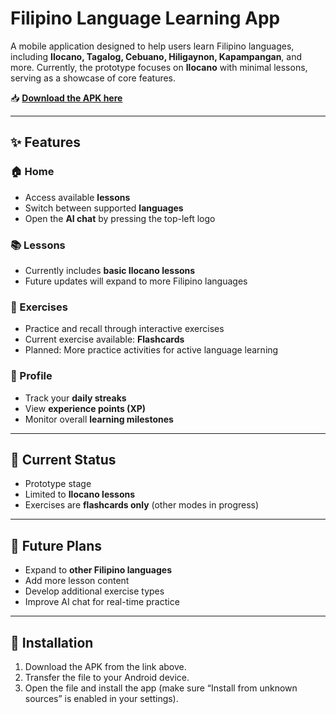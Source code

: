 
# Filipino Language Learning App

A mobile application designed to help users learn Filipino languages, including **Ilocano, Tagalog, Cebuano, Hiligaynon, Kapampangan**, and more.
Currently, the prototype focuses on **Ilocano** with minimal lessons, serving as a showcase of core features.

📥 **[Download the APK here](https://tinyurl.com/mp3wxr57)**

---

## ✨ Features

### 🏠 Home

* Access available **lessons**
* Switch between supported **languages**
* Open the **AI chat** by pressing the top-left logo

### 📚 Lessons

* Currently includes **basic Ilocano lessons**
* Future updates will expand to more Filipino languages

### 📝 Exercises

* Practice and recall through interactive exercises
* Current exercise available: **Flashcards**
* Planned: More practice activities for active language learning

### 👤 Profile

* Track your **daily streaks**
* View **experience points (XP)**
* Monitor overall **learning milestones**

---

## 🚀 Current Status

* Prototype stage
* Limited to **Ilocano lessons**
* Exercises are **flashcards only** (other modes in progress)

---

## 📌 Future Plans

* Expand to **other Filipino languages**
* Add more lesson content
* Develop additional exercise types
* Improve AI chat for real-time practice

---

## 📲 Installation

1. Download the APK from the link above.
2. Transfer the file to your Android device.
3. Open the file and install the app (make sure “Install from unknown sources” is enabled in your settings).
